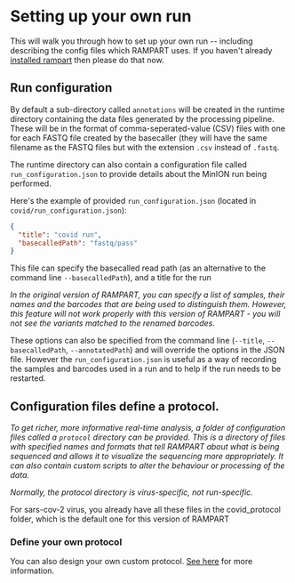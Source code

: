 # Setting up your own run

This will walk you through how to set up your own run -- including describing the config files which RAMPART uses.
If you haven't already [installed rampart](installation) then please do that now.

## Run configuration

By default a sub-directory called `annotations` will be created in the runtime directory containing the data files generated by the processing pipeline.
These will be in the format of comma-seperated-value (CSV) files with one for each FASTQ file created by the basecaller (they will have the same filename as the FASTQ files but with the extension `.csv` instead of `.fastq`. 

The runtime directory can also contain a configuration file called `run_configuration.json` to provide details about the MinION run being performed. 


Here's the example of provided `run_configuration.json` (located in `covid/run_configuration.json`):

```json
{
  "title": "covid run",
  "basecalledPath": "fastq/pass"
}
```

This file can specify the basecalled read path (as an alternative to the command line `--basecalledPath`), and a title for the run

*In the original version of RAMPART, you can specify a list of samples, their names and the barcodes that are being used to distinguish them. However, this feature will not work properly with this version of RAMPART - you will not see the variants matched to the renamed barcodes.*

These options can also be specified from the command line (`--title`, `--basecalledPath`, `--annotatedPath`) and will override the options in the JSON file. However the `run_configuration.json` is useful as a way of recording the samples and barcodes used in a run and to help if the run needs to be restarted.

## Configuration files define a protocol.

*To get richer, more informative real-time analysis, a folder of configuration files called a `protocol` directory can be provided.
This is a directory of files with specified names and formats that tell RAMPART about what is being sequenced and allows it to visualize the sequencing more appropriately. 
It can also contain custom scripts to alter the behaviour or processing of the data.*

*Normally, the protocol directory is virus-specific, not run-specific.*

For sars-cov-2 virus, you already have all these files in the covid_protocol folder, which is the default one for this version of RAMPART


### Define your own protocol

You can also design your own custom protocol. [See here](protocols) for more information.



